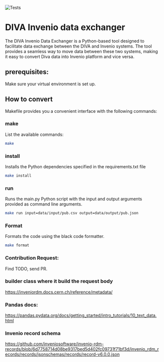 ![Tests](https://github.com/KTH/diva-invenio-data-exchanger/actions/workflows/test.yml/badge.svg)

# DIVA Invenio data exchanger
The DIVA Invenio Data Exchanger is a Python-based tool designed to facilitate data exchange between the DIVA and Invenio systems.
The tool provides a seamless way to move data between these two systems, making it easy to convert Diva data into Invenio platform and vice versa.
## prerequisites:
Make sure your virtual environment is set up.

## How to convert
Makefile provides you a convenient interface with the following commands:

### make
List the available commands:
```bash
make
```
### install
Installs the Python dependencies specified in the requirements.txt file
```bash
make install
```

### run
Runs the main.py Python script with the input and output arguments provided as command line arguments.
```bash
make run input=data/input/pub.csv output=data/output/pub.json
```

### Format
Formats the code using the black code formatter.
```bash
make format
```

### Contribution Request:
Find TODO, send PR.



### builder class where it build the request body
https://inveniordm.docs.cern.ch/reference/metadata/

### Pandas docs:
https://pandas.pydata.org/docs/getting_started/intro_tutorials/10_text_data.html


### Invenio record schema
https://github.com/inveniosoftware/invenio-rdm-records/blob/6d7758714d08be9317bed5d402fc09731f71bf3d/invenio_rdm_records/records/jsonschemas/records/record-v6.0.0.json
